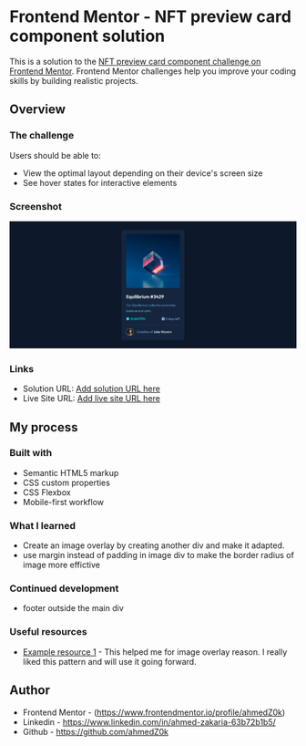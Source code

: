 # Frontend Mentor - NFT preview card component solution

This is a solution to the [NFT preview card component challenge on Frontend Mentor](https://www.frontendmentor.io/challenges/nft-preview-card-component-SbdUL_w0U). Frontend Mentor challenges help you improve your coding skills by building realistic projects. 


## Overview

### The challenge

Users should be able to:

- View the optimal layout depending on their device's screen size
- See hover states for interactive elements

### Screenshot

![](./assest/images/screen-shot.png)

### Links

- Solution URL: [Add solution URL here](https://github.com/ahmedZ0k/nft-preview-card)
- Live Site URL: [Add live site URL here](https://your-live-site-url.com)

## My process

### Built with

- Semantic HTML5 markup
- CSS custom properties
- CSS Flexbox
- Mobile-first workflow

### What I learned

- Create an image overlay by creating another div and make it adapted.
- use margin instead of padding in image div to make the border radius of image more effictive


### Continued development

- footer outside the main div 

### Useful resources

- [Example resource 1](https://www.w3schools.com/howto/howto_css_image_overlay_title.asp) - This helped me for image overlay reason. I really liked this pattern and will use it going forward.

## Author

- Frontend Mentor - (https://www.frontendmentor.io/profile/ahmedZ0k)
- Linkedin - https://www.linkedin.com/in/ahmed-zakaria-63b72b1b5/
- Github - https://github.com/ahmedZ0k
